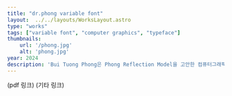 ```yaml
---
title: "dr.phong variable font"
layout:  ../../layouts/WorksLayout.astro
type: "works"
tags: ["variable font", "computer graphics", "typeface"]
thumbnails:
	url: '/phong.jpg'
	alt: 'phong.jpg'
year: 2024
description: 'Bui Tuong Phong은 Phong Reflection Model을 고안한 컴퓨터그래픽스 분야의 선구자입니다. 그의 사망 연도이자 박사 논문 발표 연도 50주년을 기념하는 베리어블 폰트 dr.phong를 제작했습니다. 그리고 서체견본 포스터와 서체 개발노트를 제작했습니다.'
---
```


(pdf 링크)
(기타 링크)